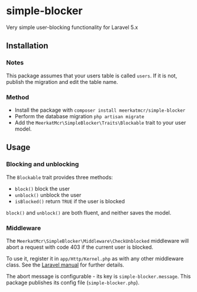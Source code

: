 # simple-blocker
Very simple user-blocking functionality for Laravel 5.x

## Installation
### Notes
This package assumes that your users table is called `users`. If it is not,
publish the migration and edit the table name.

### Method
* Install the package with `composer install meerkatmcr/simple-blocker`
* Perform the database migration `php artisan migrate`
* Add the `MeerkatMcr\SimpleBlocker\Traits\Blockable` trait to your user model.
 
## Usage
### Blocking and unblocking
The `Blockable` trait provides three methods:
* `block()` block the user
* `unblock()` unblock the user
* `isBlocked()` return `TRUE` if the user is blocked

`block()` and `unblock()` are both fluent, and neither saves the model.

### Middleware
The `MeerkatMcr\SimpleBlocker\Middleware\CheckUnblocked` middleware will abort 
a request with code 403 if the current user is blocked.

To use it, register it in `app/Http/Kernel.php` as with any other middleware
class. See the
[Laravel manual](https://laravel.com/docs/6.x/middleware#registering-middleware)
for further details.

The abort message is configurable - its key is `simple-blocker.message`. This 
package publishes its config file (`simple-blocker.php`).
